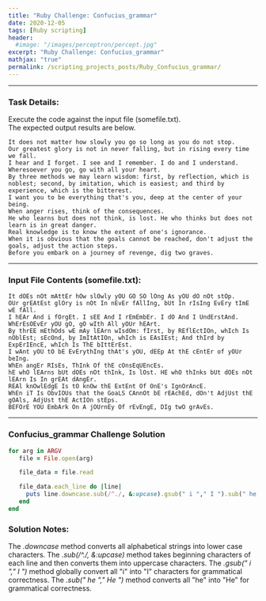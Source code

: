 ```yaml
---
title: "Ruby Challenge: Confucius_grammar"
date: 2020-12-05
tags: [Ruby scripting]
header:
  #image: "/images/perceptron/percept.jpg"
excerpt: "Ruby Challenge: Confucius_grammar"
mathjax: "true"
permalink: /scripting_projects_posts/Ruby_Confucius_grammar/
---
```


---
### Task Details:
Execute the code against the input file (somefile.txt).\
The expected output results are below.
```
It does not matter how slowly you go so long as you do not stop.
Our greatest glory is not in never falling, but in rising every time we fall.
I hear and I forget. I see and I remember. I do and I understand.
Wheresoever you go, go with all your heart.
By three methods we may learn wisdom: first, by reflection, which is noblest; second, by imitation, which is easiest; and third by experience, which is the bitterest.
I want you to be everything that's you, deep at the center of your being.
When anger rises, think of the consequences.
He who learns but does not think, is lost. He who thinks but does not learn is in great danger.
Real knowledge is to know the extent of one's ignorance.
When it is obvious that the goals cannot be reached, don't adjust the goals, adjust the action steps.
Before you embark on a journey of revenge, dig two graves.
```
---
### Input File Contents (somefile.txt):
```
It dOEs nOt mAttEr hOw slOwly yOU GO SO lOng As yOU dO nOt stOp.
OUr grEAtEst glOry is nOt In nEvEr fAllIng, bUt In rIsIng EvEry tImE wE fAll.
I hEAr And i fOrgEt. I sEE And I rEmEmbEr. I dO And I UndErstAnd.
WhErEsOEvEr yOU gO, gO wIth All yOUr hEArt.
By thrEE mEthOds wE mAy lEArn wIsdOm: fIrst, by REflEctIOn, whIch Is nOblEst; sEcOnd, by ImItAtIOn, whIch is EAsIEst; And thIrd by ExpErIEncE, whIch Is ThE bIttErEst.
I wAnt yOU tO bE EvErythIng thAt's yOU, dEEp At thE cEntEr of yOUr beIng.
WhEn angEr RIsEs, ThInk Of thE cOnsEqUEncEs.
hE whO lEArns bUt dOEs nOt thInk, Is lOst. HE whO thInks bUt dOEs nOt lEArn Is In grEAt dAngEr.
REAl knOwlEdgE Is tO knOw thE ExtEnt Of OnE's IgnOrAncE.
WhEn iT Is ObvIOUs that the GoaLS CAnnOt bE rEAchEd, dOn't AdjUst thE gOAls, AdjUst thE ActIOn stEps.
BEFOrE YOU EmbArk On A jOUrnEy Of rEvEngE, DIg twO grAvEs.
```

---
### Confucius_grammar Challenge Solution
```ruby
for arg in ARGV
   file = File.open(arg)

   file_data = file.read

   file_data.each_line do |line|
     puts line.downcase.sub(/^./, &:upcase).gsub(" i "," I ").sub(" he "," He ")
   end
end
```

### Solution Notes:
The *.downcase* method converts all alphabetical strings into lower case characters.
The *.sub(/^./, &:upcase)* method takes beginning characters of each line and then converts them into uppercase characters.
The *.gsub(" i "," I ")* method globally convert all "i" into "I" characters for grammatical correctness.
The *.sub(" he "," He ")* method converts all "he" into "He" for grammatical correctness.
